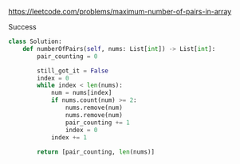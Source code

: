 https://leetcode.com/problems/maximum-number-of-pairs-in-array



Success



```python
class Solution:
    def numberOfPairs(self, nums: List[int]) -> List[int]:
        pair_counting = 0 

        still_got_it = False
        index = 0
        while index < len(nums):
            num = nums[index]
            if nums.count(num) >= 2:
                nums.remove(num)
                nums.remove(num)
                pair_counting += 1
                index = 0
            index += 1
        
        return [pair_counting, len(nums)]
```
